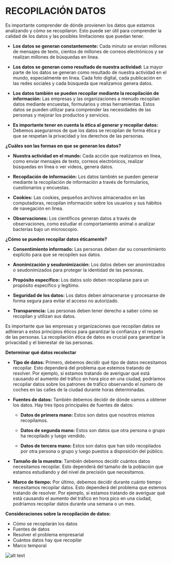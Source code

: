 # RECOPILACIÓN DATOS

Es importante comprender de dónde provienen los datos que estamos analizando y cómo se recopilaron. Esto puede ser útil para comprender la calidad de los datos y las posibles limitaciones que puedan tener.

* **Los datos se generan constantemente:** Cada minuto se envían millones de mensajes de texto, cientos de millones de correos electrónicos y se realizan millones de búsquedas en línea.

* **Los datos se generan como resultado de nuestra actividad:** La mayor parte de los datos se generan como resultado de nuestra actividad en el mundo, especialmente en línea. Cada foto digital, cada publicación en las redes sociales y cada búsqueda que realizamos genera datos.

* **Los datos también se pueden recopilar mediante la recopilación de información:** Las empresas y las organizaciones a menudo recopilan datos mediante encuestas, formularios y otras herramientas. Estos datos se pueden utilizar para comprender las necesidades de las personas y mejorar los productos y servicios.

* **Es importante tener en cuenta la ética al generar y recopilar datos:** Debemos asegurarnos de que los datos se recopilan de forma ética y que se respetan la privacidad y los derechos de las personas.

**¿Cuáles son las formas en que se generan los datos?**

* **Nuestra actividad en el mundo:** Cada acción que realizamos en línea, como enviar mensajes de texto, correos electrónicos, realizar búsquedas en línea o ver videos, genera datos.

* **Recopilación de información:** Los datos también se pueden generar mediante la recopilación de información a través de formularios, cuestionarios y encuestas.

* **Cookies:** Las cookies, pequeños archivos almacenados en las computadoras, recopilan información sobre los usuarios y sus hábitos de navegación en línea.

* **Observaciones:** Los científicos generan datos a través de observaciones, como estudiar el comportamiento animal o analizar bacterias bajo un microscopio.

**¿Cómo se pueden recopilar datos éticamente?**

* **Consentimiento informado:** Las personas deben dar su consentimiento explícito para que se recopilen sus datos.

* **Anonimización y seudonimización:** Los datos deben ser anonimizados o seudonimizados para proteger la identidad de las personas.

* **Propósito específico:** Los datos solo deben recopilarse para un propósito específico y legítimo.

* **Seguridad de los datos:** Los datos deben almacenarse y procesarse de forma segura para evitar el acceso no autorizado.

* **Transparencia:** Las personas deben tener derecho a saber cómo se recopilan y utilizan sus datos.

Es importante que las empresas y organizaciones que recopilan datos se adhieran a estos principios éticos para garantizar la confianza y el respeto de las personas.
La recopilación ética de datos es crucial para garantizar la privacidad y el bienestar de las personas.

**Determinar qué datos recolectar**

* **Tipo de datos:** Primero, debemos decidir qué tipo de datos necesitamos recopilar. Esto dependerá del problema que estemos tratando de resolver. Por ejemplo, si estamos tratando de averiguar qué está causando el aumento del tráfico en hora pico en una ciudad, podríamos recopilar datos sobre los patrones de tráfico observando el número de coches en las calles de la ciudad durante horas determinadas.

* **Fuentes de datos:** También debemos decidir de dónde vamos a obtener los datos. Hay tres tipos principales de fuentes de datos:

    * **Datos de primera mano:** Estos son datos que nosotros mismos recopilamos.

    * **Datos de segunda mano:** Estos son datos que otra persona o grupo ha recopilado y luego vendido.

    * **Datos de tercera mano:** Estos son datos que han sido recopilados por otra persona o grupo y luego puestos a disposición del público.

* **Tamaño de la muestra:** También debemos decidir cuántos datos necesitamos recopilar. Esto dependerá del tamaño de la población que estamos estudiando y del nivel de precisión que necesitamos.

* **Marco de tiempo:** Por último, debemos decidir durante cuánto tiempo necesitamos recopilar datos. Esto dependerá del problema que estemos tratando de resolver. Por ejemplo, si estamos tratando de averiguar qué está causando el aumento del tráfico en hora pico en una ciudad, podríamos recopilar datos durante una semana o un mes.

**Consideraciones sobre la recopilación de datos:**

* Cómo se recopilarán los datos
* Fuentes de datos
* Resolver el problema empresarial
* Cuántos datos hay que recopilar
* Marco temporal

![alt text](image.png)